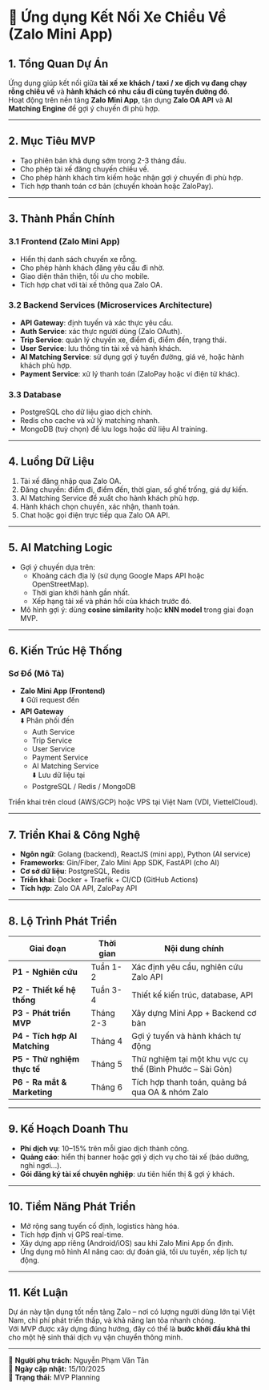 
# 🚗 Ứng dụng Kết Nối Xe Chiều Về (Zalo Mini App)

## 1. Tổng Quan Dự Án
Ứng dụng giúp kết nối giữa **tài xế xe khách / taxi / xe dịch vụ đang chạy rỗng chiều về** và **hành khách có nhu cầu đi cùng tuyến đường đó**.  
Hoạt động trên nền tảng **Zalo Mini App**, tận dụng **Zalo OA API** và **AI Matching Engine** để gợi ý chuyến đi phù hợp.

---

## 2. Mục Tiêu MVP
- Tạo phiên bản khả dụng sớm trong 2-3 tháng đầu.
- Cho phép tài xế đăng chuyến chiều về.
- Cho phép hành khách tìm kiếm hoặc nhận gợi ý chuyến đi phù hợp.
- Tích hợp thanh toán cơ bản (chuyển khoản hoặc ZaloPay).

---

## 3. Thành Phần Chính

### 3.1 Frontend (Zalo Mini App)
- Hiển thị danh sách chuyến xe rỗng.
- Cho phép hành khách đăng yêu cầu đi nhờ.
- Giao diện thân thiện, tối ưu cho mobile.
- Tích hợp chat với tài xế thông qua Zalo OA.

### 3.2 Backend Services (Microservices Architecture)
- **API Gateway**: định tuyến và xác thực yêu cầu.
- **Auth Service**: xác thực người dùng (Zalo OAuth).
- **Trip Service**: quản lý chuyến xe, điểm đi, điểm đến, trạng thái.
- **User Service**: lưu thông tin tài xế và hành khách.
- **AI Matching Service**: sử dụng gợi ý tuyến đường, giá vé, hoặc hành khách phù hợp.
- **Payment Service**: xử lý thanh toán (ZaloPay hoặc ví điện tử khác).

### 3.3 Database
- PostgreSQL cho dữ liệu giao dịch chính.
- Redis cho cache và xử lý matching nhanh.
- MongoDB (tuỳ chọn) để lưu logs hoặc dữ liệu AI training.

---

## 4. Luồng Dữ Liệu
1. Tài xế đăng nhập qua Zalo OA.
2. Đăng chuyến: điểm đi, điểm đến, thời gian, số ghế trống, giá dự kiến.
3. AI Matching Service đề xuất cho hành khách phù hợp.
4. Hành khách chọn chuyến, xác nhận, thanh toán.
5. Chat hoặc gọi điện trực tiếp qua Zalo OA API.

---

## 5. AI Matching Logic
- Gợi ý chuyến dựa trên:
  - Khoảng cách địa lý (sử dụng Google Maps API hoặc OpenStreetMap).
  - Thời gian khởi hành gần nhất.
  - Xếp hạng tài xế và phản hồi của khách trước đó.
- Mô hình gợi ý: dùng **cosine similarity** hoặc **kNN model** trong giai đoạn MVP.

---

## 6. Kiến Trúc Hệ Thống

### Sơ Đồ (Mô Tả)
- **Zalo Mini App (Frontend)**  
  ⬇️ Gửi request đến  
- **API Gateway**  
  ⬇️ Phân phối đến  
  - Auth Service  
  - Trip Service  
  - User Service  
  - Payment Service  
  - AI Matching Service  
  ⬇️ Lưu dữ liệu tại  
  - PostgreSQL / Redis / MongoDB  

Triển khai trên cloud (AWS/GCP) hoặc VPS tại Việt Nam (VDI, ViettelCloud).

---

## 7. Triển Khai & Công Nghệ
- **Ngôn ngữ**: Golang (backend), ReactJS (mini app), Python (AI service)
- **Frameworks**: Gin/Fiber, Zalo Mini App SDK, FastAPI (cho AI)
- **Cơ sở dữ liệu**: PostgreSQL, Redis
- **Triển khai**: Docker + Traefik + CI/CD (GitHub Actions)
- **Tích hợp**: Zalo OA API, ZaloPay API

---

## 8. Lộ Trình Phát Triển
| Giai đoạn | Thời gian | Nội dung chính |
|------------|------------|----------------|
| **P1 - Nghiên cứu** | Tuần 1-2 | Xác định yêu cầu, nghiên cứu Zalo API |
| **P2 - Thiết kế hệ thống** | Tuần 3-4 | Thiết kế kiến trúc, database, API |
| **P3 - Phát triển MVP** | Tháng 2-3 | Xây dựng Mini App + Backend cơ bản |
| **P4 - Tích hợp AI Matching** | Tháng 4 | Gợi ý tuyến và hành khách tự động |
| **P5 - Thử nghiệm thực tế** | Tháng 5 | Thử nghiệm tại một khu vực cụ thể (Bình Phước – Sài Gòn) |
| **P6 - Ra mắt & Marketing** | Tháng 6 | Tích hợp thanh toán, quảng bá qua OA & nhóm Zalo |

---

## 9. Kế Hoạch Doanh Thu
- **Phí dịch vụ**: 10–15% trên mỗi giao dịch thành công.
- **Quảng cáo**: hiển thị banner hoặc gợi ý dịch vụ cho tài xế (bảo dưỡng, nghỉ ngơi...).
- **Gói đăng ký tài xế chuyên nghiệp**: ưu tiên hiển thị & gợi ý khách.

---

## 10. Tiềm Năng Phát Triển
- Mở rộng sang tuyến cố định, logistics hàng hóa.
- Tích hợp định vị GPS real-time.
- Xây dựng app riêng (Android/iOS) sau khi Zalo Mini App ổn định.
- Ứng dụng mô hình AI nâng cao: dự đoán giá, tối ưu tuyến, xếp lịch tự động.

---

## 11. Kết Luận
Dự án này tận dụng tốt nền tảng Zalo – nơi có lượng người dùng lớn tại Việt Nam, chi phí phát triển thấp, và khả năng lan tỏa nhanh chóng.  
Với MVP được xây dựng đúng hướng, đây có thể là **bước khởi đầu khả thi** cho một hệ sinh thái dịch vụ vận chuyển thông minh.

---

🧭 **Người phụ trách:** Nguyễn Phạm Văn Tân  
📅 **Ngày cập nhật:** 15/10/2025  
🧩 **Trạng thái:** MVP Planning
